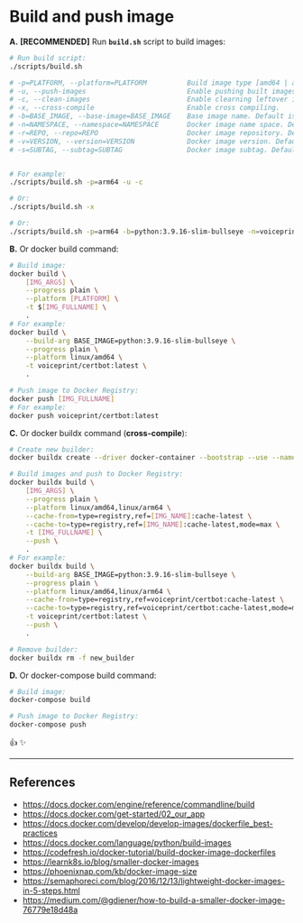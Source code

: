 # Build and push image

**A.** **[RECOMMENDED]** Run **`build.sh`** script to build images:

```sh
# Run build script:
./scripts/build.sh

# -p=PLATFORM, --platform=PLATFORM          Build image type [amd64 | arm64]. Default is current platform.
# -u, --push-images                         Enable pushing built images to Docker Registry.
# -c, --clean-images                        Enable clearning leftover images.
# -x, --cross-compile                       Enable cross compiling.
# -b=BASE_IMAGE, --base-image=BASE_IMAGE    Base image name. Default is "python:3.9.16-slim-bullseye".
# -n=NAMESPACE, --namespace=NAMESPACE       Docker image name space. Default is "voiceprint".
# -r=REPO, --repo=REPO                      Docker image repository. Default is "certbot".
# -v=VERSION, --version=VERSION             Docker image version. Default is "$(cat version.txt)".
# -s=SUBTAG, --subtag=SUBTAG                Docker image subtag. Default is "".


# For example:
./scripts/build.sh -p=arm64 -u -c

# Or:
./scripts/build.sh -x

# Or:
./scripts/build.sh -p=arm64 -b=python:3.9.16-slim-bullseye -n=voiceprint -r=certbot -v=1.0.0 -s=-arm64 -u -c
```

**B.** Or docker build command:

```sh
# Build image:
docker build \
    [IMG_ARGS] \
    --progress plain \
    --platform [PLATFORM] \
    -t $[IMG_FULLNAME] \
    .
# For example:
docker build \
    --build-arg BASE_IMAGE=python:3.9.16-slim-bullseye \
    --progress plain \
    --platform linux/amd64 \
    -t voiceprint/certbot:latest \
    .

# Push image to Docker Registry:
docker push [IMG_FULLNAME]
# For example:
docker push voiceprint/certbot:latest
```

**C.** Or docker buildx command (**cross-compile**):

```sh
# Create new builder:
docker buildx create --driver docker-container --bootstrap --use --name new_builder

# Build images and push to Docker Registry:
docker buildx build \
    [IMG_ARGS] \
    --progress plain \
    --platform linux/amd64,linux/arm64 \
    --cache-from=type=registry,ref=[IMG_NAME]:cache-latest \
    --cache-to=type=registry,ref=[IMG_NAME]:cache-latest,mode=max \
    -t [IMG_FULLNAME] \
    --push \
    .
# For example:
docker buildx build \
    --build-arg BASE_IMAGE=python:3.9.16-slim-bullseye \
    --progress plain \
    --platform linux/amd64,linux/arm64 \
    --cache-from=type=registry,ref=voiceprint/certbot:cache-latest \
    --cache-to=type=registry,ref=voiceprint/certbot:cache-latest,mode=max \
    -t voiceprint/certbot:latest \
    --push \
    .

# Remove builder:
docker buildx rm -f new_builder
```

**D.** Or docker-compose build command:

```sh
# Build image:
docker-compose build

# Push image to Docker Registry:
docker-compose push
```

:thumbsup: :sparkles:

---

## References

- <https://docs.docker.com/engine/reference/commandline/build>
- <https://docs.docker.com/get-started/02_our_app>
- <https://docs.docker.com/develop/develop-images/dockerfile_best-practices>
- <https://docs.docker.com/language/python/build-images>
- <https://codefresh.io/docker-tutorial/build-docker-image-dockerfiles>
- <https://learnk8s.io/blog/smaller-docker-images>
- <https://phoenixnap.com/kb/docker-image-size>
- <https://semaphoreci.com/blog/2016/12/13/lightweight-docker-images-in-5-steps.html>
- <https://medium.com/@gdiener/how-to-build-a-smaller-docker-image-76779e18d48a>
